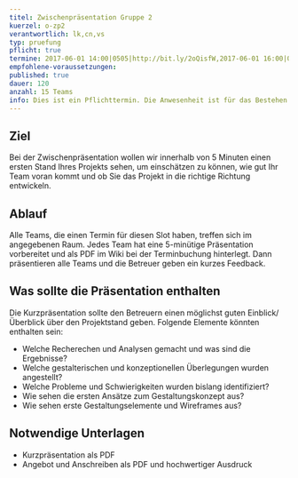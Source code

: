 ```yaml
---
titel: Zwischenpräsentation Gruppe 2 
kuerzel: o-zp2
verantwortlich: lk,cn,vs
typ: pruefung
pflicht: true
termine: 2017-06-01 14:00|0505|http://bit.ly/2oQisfW,2017-06-01 16:00|0505|http://bit.ly/2oQQvo9
empfohlene-voraussetzungen: 
published: true
dauer: 120
anzahl: 15 Teams
info: Dies ist ein Pflichttermin. Die Anwesenheit ist für das Bestehen des Moduls erforderlich. Zur Zwischenpräsentation bringen Sie bitte ihr Angebot und Anschreiben als Ausdruck in möglichst guter Qualität mit.
---
```


## Ziel 
Bei der Zwischenpräsentation wollen wir innerhalb von 5 Minuten einen ersten Stand Ihres Projekts sehen, um einschätzen zu können, wie gut Ihr Team voran kommt und ob Sie das Projekt in die richtige Richtung entwickeln.

## Ablauf
Alle Teams, die einen Termin für diesen Slot haben, treffen sich im angegebenen Raum. Jedes Team hat eine 5-minütige Präsentation vorbereitet und als PDF im Wiki bei der Terminbuchung hinterlegt. Dann präsentieren alle Teams und die Betreuer geben ein kurzes Feedback. 

## Was sollte die Präsentation enthalten
Die Kurzpräsentation sollte den Betreuern einen möglichst guten Einblick/ Überblick über den Projektstand geben. Folgende Elemente könnten enthalten sein:
- Welche Recherechen und Analysen gemacht und was sind die Ergebnisse?
- Welche gestalterischen und konzeptionellen Überlegungen wurden angestellt?
- Welche Probleme und Schwierigkeiten wurden bislang identifiziert?
- Wie sehen die ersten Ansätze zum Gestaltungskonzept aus?
- Wie sehen erste Gestaltungselemente und Wireframes aus?

## Notwendige Unterlagen
- Kurzpräsentation als PDF
- Angebot und Anschreiben als PDF und hochwertiger Ausdruck